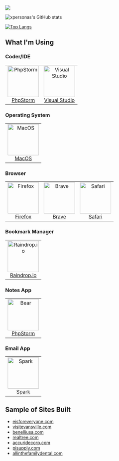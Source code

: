 <img src="https://user-images.githubusercontent.com/5023924/89341007-445a5380-d666-11ea-86ec-c3fd77a8ca18.png" />

![xpersonas's GitHub stats](https://github-readme-stats.vercel.app/api?username=xpersonas&count_private=true&show_icons=true&theme=tokyonight)

[![Top Langs](https://github-readme-stats.vercel.app/api/top-langs/?username=xpersonas&langs_count=8&layout=compact&theme=tokyonight)](https://github.com/xpersonas/github-readme-stats)

## What I'm Using ##
### Coder/IDE ###

<table>
  <tbody>
    <tr>
      <td align="center">
        <a href="https://www.jetbrains.com/phpstorm" rel="nofollow">
          <img src="https://user-images.githubusercontent.com/5023924/88967662-bfd99080-d273-11ea-998f-8284c31b61db.png" width="100px;" alt="PhpStorm" style="max-width:100%;"><br>
          PhpStorm<br>
        </a>
      </td>
      <td align="center">
        <a href="https://code.visualstudio.com" rel="nofollow">
          <img src="https://user-images.githubusercontent.com/5023924/88967585-a0dafe80-d273-11ea-9f61-a449915c2e90.png" width="100px;" alt="Visual Studio" style="max-width:100%;"><br>
          Visual Studio<br>
        </a>
      </td>
    </tr>
  </tbody>
</table>

### Operating System ###

<table>
  <tbody>
    <tr>
      <td align="center">
        <a href="https://www.apple.com/macos" rel="nofollow">
          <img src="https://user-images.githubusercontent.com/5023924/88967499-86a12080-d273-11ea-9698-591f0302ef14.jpg" width="100px;" alt="MacOS" style="max-width:100%;"><br>
          MacOS<br>
        </a>
      </td>
    </tr>
  </tbody>
</table>

### Browser ###

<table>
  <tbody>
    <tr>
      <td align="center">
        <a href="https://www.mozilla.org/en-US/firefox" rel="nofollow">
          <img src="https://user-images.githubusercontent.com/5023924/88966966-c6b3d380-d272-11ea-9be3-6342012e0584.png" width="100px;" alt="Firefox" style="max-width:100%; height: 100px; max-height: 100px"><br>
          Firefox<br>
        </a>
      </td>
      <td align="center">
        <a href="https://brave.com/" rel="nofollow">
          <img src="https://user-images.githubusercontent.com/5023924/116413776-897a7300-a7fd-11eb-9639-14f91ec8e6fa.png" width="100px;" alt="Brave" style="max-width:100%; height: 100px; max-height: 100px;"><br>
          Brave<br>
        </a>
      </td>
      <td align="center">
        <a href="https://www.apple.com/safari" rel="nofollow">
          <img src="https://user-images.githubusercontent.com/5023924/88966968-c74c6a00-d272-11ea-829f-55d5e74ba14a.png" width="100px;" alt="Safari" style="max-width:100%; height: 100px; max-height: 100px"><br>
          Safari<br>
        </a>
      </td>
    </tr>
  </tbody>
</table>

### Bookmark Manager ###

<table>
  <tbody>
    <tr>
      <td align="center">
        <a href="https://raindrop.io" rel="nofollow">
          <img src="https://user-images.githubusercontent.com/5023924/88968036-4c844e80-d274-11ea-828c-392856d2e0a0.png" width="100px;" alt="Raindrop.io" style="max-width:100%;"><br>
          Raindrop.io<br>
        </a>
    </tr>
  </tbody>
</table>

### Notes App ###

<table>
  <tbody>
    <tr>
      <td align="center">
        <a href="https://bear.app" rel="nofollow">
          <img src="https://user-images.githubusercontent.com/5023924/88968150-83f2fb00-d274-11ea-89ff-2a5af44e1af0.jpg" width="100px;" alt="Bear" style="max-width:100%;"><br>
          PhpStorm<br>
        </a>
      </td>
    </tr>
  </tbody>
</table>

### Email App ###

<table>
  <tbody>
    <tr>
      <td align="center">
        <a href="https://www.jetbrains.com/phpstorm" rel="nofollow">
          <img src="https://user-images.githubusercontent.com/5023924/88968034-4c844e80-d274-11ea-8139-5ca8c69b546a.png" width="100px;" alt="Spark" style="max-width:100%;"><br>
          Spark<br>
        </a>
      </td>
    </tr>
  </tbody>
</table>

## Sample of Sites Built ##
- [eisforeveryone.com](https://eisforeveryone.com)
- [visitevansville.com](https://visitevansville.com)
- [benelliusa.com](https://www.benelliusa.com)
- [realtree.com](https://www.realtree.com)
- [accuridecorp.com](https://www.accuridecorp.com)
- [pisupply.com](https://pisupply.com)
- [allinthefamilydental.com](https://allinthefamilydental.com)

<!--
**xpersonas/xpersonas** is a ✨ _special_ ✨ repository because its `README.md` (this file) appears on your GitHub profile.

Here are some ideas to get you started:

- 🔭 I’m currently working on ...
- 🌱 I’m currently learning ...
- 👯 I’m looking to collaborate on ...
- 🤔 I’m looking for help with ...
- 💬 Ask me about ...
- 📫 How to reach me: ...
- 😄 Pronouns: ...
- ⚡ Fun fact: ...
-->

